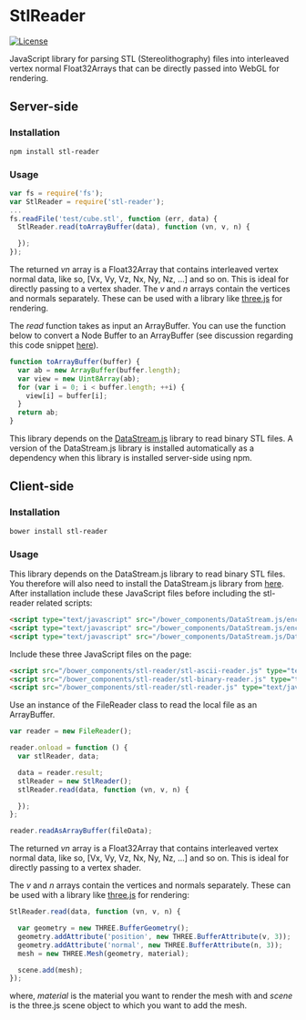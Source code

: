 # StlReader

[![License](https://img.shields.io/badge/license-MIT-yellowgreen.svg)](http://opensource.org/licenses/MIT)

JavaScript library for parsing STL (Stereolithography) files into interleaved
vertex normal Float32Arrays that can be directly passed into WebGL for
rendering.

## Server-side

### Installation

```
npm install stl-reader
```

### Usage

```JavaScript
var fs = require('fs');
var StlReader = require('stl-reader');
...
fs.readFile('test/cube.stl', function (err, data) {
  StlReader.read(toArrayBuffer(data), function (vn, v, n) {

  });
});
```

The returned *vn* array is a Float32Array that contains interleaved vertex
normal data, like so, [Vx, Vy, Vz, Nx, Ny, Nz, ...] and so on. This is ideal
for directly passing to a vertex shader. The *v* and *n* arrays contain the
vertices and normals separately. These can be used with a library like
[three.js](http://threejs.org/) for rendering.

The *read* function takes as input an ArrayBuffer. You can use the function
below to convert a Node Buffer to an ArrayBuffer (see discussion regarding this
code snippet [here](http://stackoverflow.com/questions/8609289/convert-a-binary-nodejs-buffer-to-javascript-arraybuffer)).

```JavaScript
function toArrayBuffer(buffer) {
  var ab = new ArrayBuffer(buffer.length);
  var view = new Uint8Array(ab);
  for (var i = 0; i < buffer.length; ++i) {
    view[i] = buffer[i];
  }
  return ab;
}
```

This library depends on the [DataStream.js](https://github.com/kig/DataStream.js)
library to read binary STL files. A version of the DataStream.js library is
installed automatically as a dependency when this library is installed
server-side using npm.

## Client-side

### Installation

```
bower install stl-reader
```

### Usage

This library depends on the DataStream.js library to read binary STL files. You
therefore will also need to install the DataStream.js library from
[here](https://github.com/kig/DataStream.js). After installation include these
JavaScript files before including the stl-reader related scripts:

```HTML
<script type="text/javascript" src="/bower_components/DataStream.js/encoding-indexes.js"></script>
<script type="text/javascript" src="/bower_components/DataStream.js/encoding.js"></script>
<script type="text/javascript" src="/bower_components/DataStream.js/DataStream.js"></script>
```

Include these three JavaScript files on the page:

```HTML
<script src="/bower_components/stl-reader/stl-ascii-reader.js" type="text/javascript"></script>
<script src="/bower_components/stl-reader/stl-binary-reader.js" type="text/javascript"></script>
<script src="/bower_components/stl-reader/stl-reader.js" type="text/javascript"></script>
```

Use an instance of the FileReader class to read the local file as an ArrayBuffer.

```Javascript
var reader = new FileReader();

reader.onload = function () {
  var stlReader, data;

  data = reader.result;
  stlReader = new StlReader();
  stlReader.read(data, function (vn, v, n) {

  });
};

reader.readAsArrayBuffer(fileData);
```

The returned *vn* array is a Float32Array that contains interleaved vertex
normal data, like so, [Vx, Vy, Vz, Nx, Ny, Nz, ...] and so on. This is ideal
for directly passing to a vertex shader.

The *v* and *n* arrays contain the vertices and normals separately. These can
be used with a library like [three.js](http://threejs.org/) for rendering:


```Javascript
StlReader.read(data, function (vn, v, n) {

  var geometry = new THREE.BufferGeometry();
  geometry.addAttribute('position', new THREE.BufferAttribute(v, 3));
  geometry.addAttribute('normal', new THREE.BufferAttribute(n, 3));
  mesh = new THREE.Mesh(geometry, material);

  scene.add(mesh);
});
```

where, *material* is the material you want to render the mesh with and *scene*
is the three.js scene object to which you want to add the mesh.
